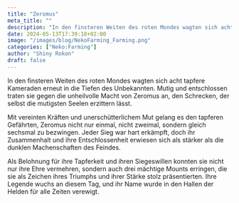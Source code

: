 ```yaml
---
title: "Zeromus"
meta_title: ""
description: "In den finsteren Weiten des roten Mondes wagten sich acht tapfere Kameraden erneut in die Tiefen des Unbekannten."
date: 2024-05-13T17:39:18+02:00
image: "/images/blog/NekoFarming_Farming.png"
categories: ["Neko:Farming"]
author: "Shiny Rokon"
draft: false
---
```


In den finsteren Weiten des roten Mondes wagten sich acht tapfere Kameraden erneut in die Tiefen des Unbekannten. Mutig und entschlossen traten sie gegen die unheilvolle Macht von Zeromus an, den Schrecken, der selbst die mutigsten Seelen erzittern lässt.

Mit vereinten Kräften und unerschütterlichem Mut gelang es den tapferen Gefährten, Zeromus nicht nur einmal, nicht zweimal, sondern gleich sechsmal zu bezwingen. Jeder Sieg war hart erkämpft, doch ihr Zusammenhalt und ihre Entschlossenheit erwiesen sich als stärker als die dunklen Machenschaften des Feindes.

Als Belohnung für ihre Tapferkeit und ihren Siegeswillen konnten sie nicht nur ihre Ehre vermehren, sondern auch drei mächtige Mounts erringen, die sie als Zeichen ihres Triumphs und ihrer Stärke stolz präsentierten. Ihre Legende wuchs an diesem Tag, und ihr Name wurde in den Hallen der Helden für alle Zeiten verewigt.